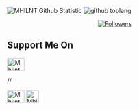 <!-- Bukan Hasil Coding Gw Yak:v-->

![MHILNT Github Statistic](https://github-readme-stats.vercel.app/api?username=MHILNT&layout=compact&show_icons=true&theme=highcontrast&show_owner=true)
![github toplang](https://github-readme-stats.vercel.app/api/top-langs/?username=MHILNT&layout=compact&theme=highcontrast)
<p align="center">
<a href="https://github.com/MHILNT/followers"><img title="Followers" src="https://img.shields.io/github/followers/MHILNT?color=blue&style=flat-square"></a>
</p>

<!-- SOURCE CODE : https://github.com/Sxp-ID/Sxp-ID -->

<h2> Support Me On</h2>
<p>

<a href="https://www.facebook.com/mhilnt.mhlnt" target="blank"><img align="center" src="https://cdn.jsdelivr.net/npm/simple-icons@3.0.1/icons/facebook.svg" alt="Mhilnt" height="30" width="40" /></a>
<!-- <a href="https://www.facebook.com/halaman/" target="blank"><img align="center" src="https://cdn2.iconfinder.com/data/icons/miscellaneous-14-solid/128/fanpage_button_click_subscribe_enrol_-17-512.png" alt="Sanz" height="30" width="40" /></a> !--> //
<a href="https://www.youtube.com/channel/UCdRB04Q2-NtlSAiBxV5AVHg" target="blank"><img align="center" src="https://cdn.jsdelivr.net/npm/simple-icons@3.0.1/icons/youtube.svg" alt="Mhilnt" height="30" width="40" /></a>
<a href="https://github.com/Mhilnt" target="blank"><img align="center" src="https://cdn.jsdelivr.net/npm/simple-icons@v3/icons/github.svg" alt="Mhilnt" height="30" widht="40" /></a> 
